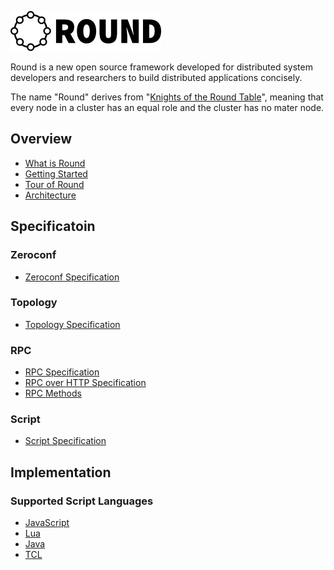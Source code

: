 ![round_logo](img/round_logo.png)

Round is a new open source framework developed for distributed system developers and researchers to build distributed applications concisely.

The name "Round" derives from "[Knights of the Round Table](http://en.wikipedia.org/wiki/Round_Table)", meaning that every node in a cluster has an equal role and the cluster has no mater node.

## Overview

- [What is Round](doc/round_overview.md)
- [Getting Started](doc/round_install.md)
- [Tour of Round](doc/round_tour.md)
- [Architecture](doc/round_internals.md)

## Specificatoin

### Zeroconf

- [Zeroconf Specification](spec/round_zeroconf_spec.md)

### Topology

- [Topology Specification](spec/round_topology_spec.md)

### RPC

- [RPC Specification](spec/round_rpc_spec.md)
- [RPC over HTTP Specification ](spec/round_rpc_http.md)
- [RPC Methods](spec/round_rpc_methods.md)

### Script

- [Script Specification](spec/round_script.md)

## Implementation

### Supported Script Languages

- [JavaScript](doc/round_script_js.md)
- [Lua](doc/round_script_lua.md)
- [Java](doc/round_script_java.md)
- [TCL](doc/round_script_tcl.md)
